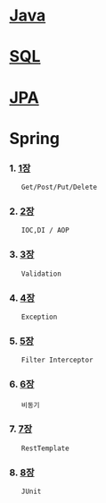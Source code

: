 # [Java](https://github.com/kps990515/Spring/tree/main/%EC%9E%90%EB%B0%94)

# [SQL](https://github.com/kps990515/Spring/tree/main/SQL)

# [JPA](https://github.com/kps990515/Spring/tree/main/JPA)

# Spring

### 1. [1장](https://github.com/kps990515/Spring/tree/master/1장)
       Get/Post/Put/Delete

### 2. [2장](https://github.com/kps990515/Spring/tree/master/2장)
       IOC,DI / AOP

### 3. [3장](https://github.com/kps990515/Spring/tree/master/3장)
       Validation

### 4. [4장](https://github.com/kps990515/Spring/tree/master/4장)
       Exception

### 5. [5장](https://github.com/kps990515/Spring/tree/master/5장)
       Filter Interceptor

### 6. [6장](https://github.com/kps990515/Spring/tree/master/6장)
       비동기

### 7. [7장](https://github.com/kps990515/Spring/tree/master/7장)
       RestTemplate

### 8. [8장](https://github.com/kps990515/Spring/tree/master/8장)
       JUnit